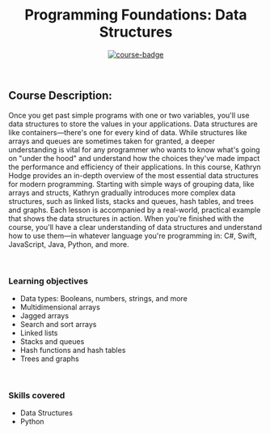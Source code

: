 <div align="center">

# Programming Foundations: Data Structures

[![course-badge]][course-link]

</div>

<!-- badge info -->
[course-badge]:https://img.shields.io/badge/learning-Data%20Structures-white?logo=Linkedin&labelColor=blue&style=for-the-badge
[course-link]:https://www.linkedin.com/learning/programming-foundations-data-structures-2 "Programming Foundations: Data Structures"

<br>

## Course Description:
Once you get past simple programs with one or two variables, you'll use data structures to store the values in your applications. Data structures are like containers—there's one for every kind of data. While structures like arrays and queues are sometimes taken for granted, a deeper understanding is vital for any programmer who wants to know what's going on "under the hood" and understand how the choices they've made impact the performance and efficiency of their applications. In this course, Kathryn Hodge provides an in-depth overview of the most essential data structures for modern programming. Starting with simple ways of grouping data, like arrays and structs, Kathryn gradually introduces more complex data structures, such as linked lists, stacks and queues, hash tables, and trees and graphs. Each lesson is accompanied by a real-world, practical example that shows the data structures in action. When you're finished with the course, you'll have a clear understanding of data structures and understand how to use them—in whatever language you're programming in: C#, Swift, JavaScript, Java, Python, and more.

<br>

###  Learning objectives
- Data types: Booleans, numbers, strings, and more
- Multidimensional arrays
- Jagged arrays
- Search and sort arrays
- Linked lists
- Stacks and queues
- Hash functions and hash tables
- Trees and graphs

<br>

### Skills covered
- Data Structures
- Python